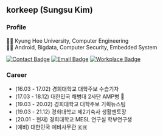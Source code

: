 ## korkeep (Sungsu Kim)
### Profile
👨‍🎓 Kyung Hee University, Computer Engineering  
👨‍💻 Android, Bigdata, Computer Security, Embedded System  

[![Contact Badge](https://img.shields.io/badge/Contact-010--4768--3439-f74c4b?style=flat-square&labelColor=a40000)](https://duo.google.com/)
[![Email Badge](https://img.shields.io/badge/Email-korkeep@naver.com-09ce20?style=flat-square&labelColor=0e7e02&link=mailto:korkeep@naver.com)](mailto:korkeep@naver.com)
[![Workplace Badge](https://img.shields.io/badge/Workplace-mesl.khu.ac.kr-7885ff?style=flat-square&labelColor=4555ff)](http://mesl.khu.ac.kr/)

### Career
- (16.03 - 17.02) 경희대학교 대학주보 수습기자
- (17.03 - 18.12) 대한민국 해병대 2사단 AMP병 💂
- (19.03 - 20.02) 경희대학교 대학주보 기획뉴스팀
- (19.03 - 21.12) 경희대학교 제2기숙사 생활멘토장
- (20.01 - 현재) 경희대학교 MESL 연구실 학부연구생
- (예비) 대한민국 예비사무관 🇰🇷

<!--
  **korkeep/korkeep** is a ✨ _special_ ✨ repository because its `README.md` (this file) appears on your GitHub profile.
  Here are some ideas to get you started:
  - 🔭 I’m currently working on ...
  - 🌱 I’m currently learning ...
  - 👯 I’m looking to collaborate on ...
  - 🤔 I’m looking for help with ...
  - 💬 Ask me about ...
  - 📫 How to reach me: ...
  - 😄 Pronouns: ...
  - ⚡ Fun fact: ...
-->
